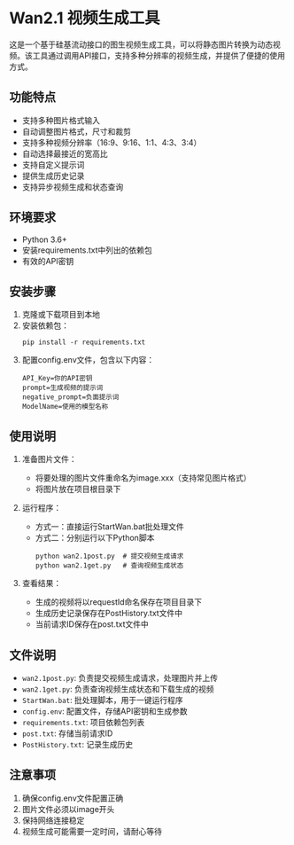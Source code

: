 # Wan2.1 视频生成工具

这是一个基于硅基流动接口的图生视频生成工具，可以将静态图片转换为动态视频。该工具通过调用API接口，支持多种分辨率的视频生成，并提供了便捷的使用方式。

## 功能特点

- 支持多种图片格式输入
- 自动调整图片格式，尺寸和裁剪
- 支持多种视频分辨率（16:9、9:16、1:1、4:3、3:4）
- 自动选择最接近的宽高比
- 支持自定义提示词
- 提供生成历史记录
- 支持异步视频生成和状态查询

## 环境要求

- Python 3.6+
- 安装requirements.txt中列出的依赖包
- 有效的API密钥

## 安装步骤

1. 克隆或下载项目到本地
2. 安装依赖包：
   ```
   pip install -r requirements.txt
   ```
3. 配置config.env文件，包含以下内容：
   ```
   API_Key=你的API密钥
   prompt=生成视频的提示词
   negative_prompt=负面提示词
   ModelName=使用的模型名称
   ```

## 使用说明

1. 准备图片文件：
   - 将要处理的图片文件重命名为image.xxx（支持常见图片格式）
   - 将图片放在项目根目录下

2. 运行程序：
   - 方式一：直接运行StartWan.bat批处理文件
   - 方式二：分别运行以下Python脚本
     ```
     python wan2.1post.py  # 提交视频生成请求
     python wan2.1get.py   # 查询视频生成状态
     ```

3. 查看结果：
   - 生成的视频将以requestId命名保存在项目目录下
   - 生成历史记录保存在PostHistory.txt文件中
   - 当前请求ID保存在post.txt文件中

## 文件说明

- `wan2.1post.py`: 负责提交视频生成请求，处理图片并上传
- `wan2.1get.py`: 负责查询视频生成状态和下载生成的视频
- `StartWan.bat`: 批处理脚本，用于一键运行程序
- `config.env`: 配置文件，存储API密钥和生成参数
- `requirements.txt`: 项目依赖包列表
- `post.txt`: 存储当前请求ID
- `PostHistory.txt`: 记录生成历史

## 注意事项

1. 确保config.env文件配置正确
2. 图片文件必须以image开头
3. 保持网络连接稳定
4. 视频生成可能需要一定时间，请耐心等待
